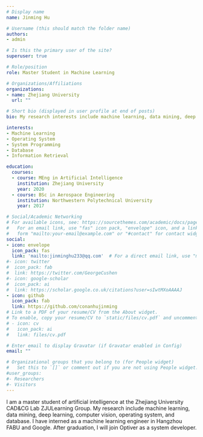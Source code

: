 ```yaml
---
# Display name
name: Jinming Hu

# Username (this should match the folder name)
authors:
- admin

# Is this the primary user of the site?
superuser: true

# Role/position
role: Master Student in Machine Learning

# Organizations/Affiliations
organizations:
- name: Zhejiang University
  url: ""

# Short bio (displayed in user profile at end of posts)
bio: My research interests include machine learning, data mining, deep learning, computer vision, operating system, and database.

interests:
- Machine Learning
- Operating System
- System Programming
- Database
- Information Retrieval

education:
  courses:
  - course: MEng in Artificial Intelligence
    institution: Zhejiang University
    year: 2020
  - course: BSc in Aerospace Engineering
    institution: Northwestern Polytechnical University
    year: 2017

# Social/Academic Networking
# For available icons, see: https://sourcethemes.com/academic/docs/page-builder/#icons
#   For an email link, use "fas" icon pack, "envelope" icon, and a link in the
#   form "mailto:your-email@example.com" or "#contact" for contact widget.
social:
- icon: envelope
  icon_pack: fas
  link: 'mailto:jinminghu233@qq.com'  # For a direct email link, use "mailto:test@example.org".
#- icon: twitter
#  icon_pack: fab
#  link: https://twitter.com/GeorgeCushen
#- icon: google-scholar
#  icon_pack: ai
#  link: https://scholar.google.co.uk/citations?user=sIwtMXoAAAAJ
- icon: github
  icon_pack: fab
  link: https://github.com/conanhujinming
# Link to a PDF of your resume/CV from the About widget.
# To enable, copy your resume/CV to `static/files/cv.pdf` and uncomment the lines below.
# - icon: cv
#   icon_pack: ai
#   link: files/cv.pdf

# Enter email to display Gravatar (if Gravatar enabled in Config)
email: ""

# Organizational groups that you belong to (for People widget)
#   Set this to `[]` or comment out if you are not using People widget.
#user_groups:
#- Researchers
#- Visitors
---
```


I am a master student of artificial intelligence at the Zhejiang University CAD&CG Lab ZJULearning Group. My research include machine learning, data mining, deep learning, computer vision, operating system, and database. I have interned as a machine learning engineer in Hangzhou FABU and Google. After graduation, I will join Optiver as a system developer.
